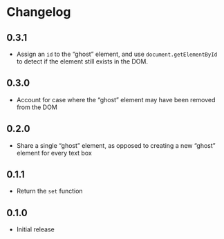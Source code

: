 # Changelog

## 0.3.1
- Assign an `id` to the &ldquo;ghost&rdquo; element, and use `document.getElementById` to detect if the element still exists in the DOM.

## 0.3.0
- Account for case where the &ldquo;ghost&rdquo; element may have been removed from the DOM

## 0.2.0
- Share a single &ldquo;ghost&rdquo; element, as opposed to creating a new &ldquo;ghost&rdquo; element for every text box

## 0.1.1
- Return the `set` function

## 0.1.0
- Initial release
